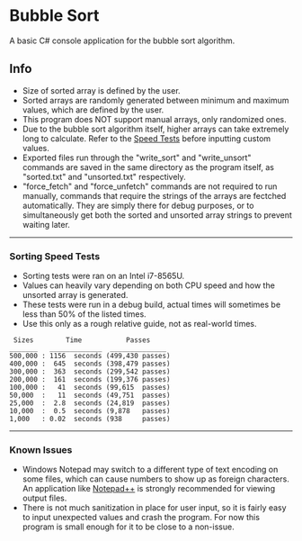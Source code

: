 # Bubble Sort
A basic C# console application for the bubble sort algorithm.

## Info
- Size of sorted array is defined by the user.
- Sorted arrays are randomly generated between minimum and maximum values, which are defined by the user.
- This program does NOT support manual arrays, only randomized ones.
- Due to the bubble sort algorithm itself, higher arrays can take extremely long to calculate. Refer to the [Speed Tests](#sorting-speed-tests) before inputting custom values.
- Exported files run through the "write_sort" and "write_unsort" commands are saved in the same directory as the program itself, as "sorted.txt" and "unsorted.txt" respectively.
- "force_fetch" and "force_unfetch" commands are not required to run manually, commands that require the strings of the arrays are fectched automatically. They are simply there for debug purposes, or to simultaneously get both the sorted and unsorted array strings to prevent waiting later.

___

### Sorting Speed Tests
- Sorting tests were ran on an Intel i7-8565U.
- Values can heavily vary depending on both CPU speed and how the unsorted array is generated.
- These tests were run in a debug build, actual times will sometimes be less than 50% of the listed times.
- Use this only as a rough relative guide, not as real-world times.

```
 Sizes        Time           Passes
_______   _____________  ______________
500,000 : 1156  seconds (499,430 passes)
400,000 :  645  seconds (398,479 passes)
300,000 :  363  seconds (299,542 passes)
200,000 :  161  seconds (199,376 passes)
100,000 :   41  seconds (99,615  passes)
50,000  :   11  seconds (49,751  passes)
25,000  :  2.8  seconds (24,819  passes)
10,000  :  0.5  seconds (9,878   passes)
1,000   : 0.02  seconds (938     passes)
```
___

### Known Issues
- Windows Notepad may switch to a different type of text encoding on some files, which can cause numbers to show up as foreign characters. An application like [Notepad++](https://notepad-plus-plus.org/downloads/) is strongly recommended for viewing output files.
- There is not much sanitization in place for user input, so it is fairly easy to input unexpected values and crash the program. For now this program is small enough for it to be close to a non-issue.
